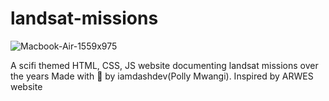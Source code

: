 # landsat-missions


![Macbook-Air-1559x975](https://github.com/user-attachments/assets/c6fd750c-3dde-48a5-bca5-dd4bad3ef472)

A scifi themed HTML, CSS, JS website documenting landsat missions over the years
Made with 💖 by iamdashdev(Polly Mwangi). Inspired by ARWES website

